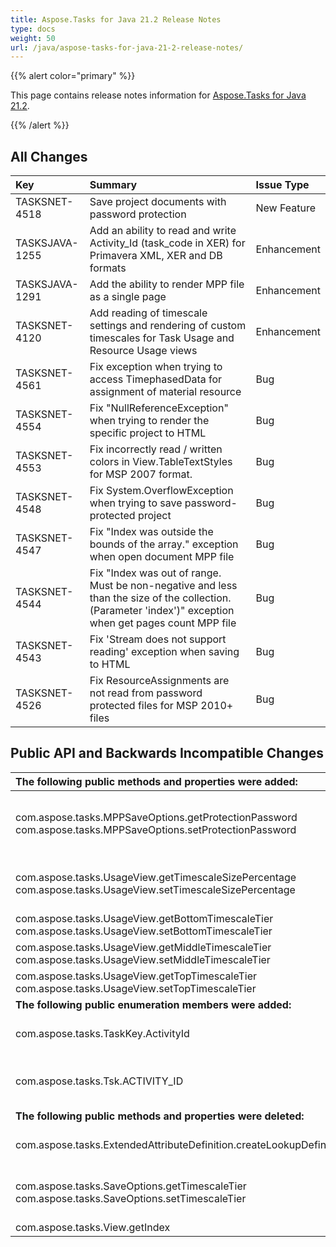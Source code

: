 ```yaml
---
title: Aspose.Tasks for Java 21.2 Release Notes
type: docs
weight: 50
url: /java/aspose-tasks-for-java-21-2-release-notes/
---
```


{{% alert color="primary" %}} 

This page contains release notes information for [Aspose.Tasks for Java 21.2](https://downloads.aspose.com/tasks/java/new-releases/aspose.tasks-for-java-21.2/).

{{% /alert %}}
## **All Changes**
|**Key**|**Summary**|**Issue Type**|
| :- | :- | :- |
| TASKSNET-4518 | Save project documents with password protection | New Feature |
| TASKSJAVA-1255 | Add an ability to read and write Activity_Id (task_code in XER) for Primavera XML, XER and DB formats | Enhancement |
| TASKSJAVA-1291 | Add the ability to render MPP file as a single page | Enhancement |
| TASKSNET-4120 | Add reading of timescale settings and rendering of custom timescales for Task Usage and Resource Usage views | Enhancement |
| TASKSNET-4561 | Fix exception when trying to access TimephasedData for assignment of material resource | Bug |
| TASKSNET-4554 | Fix "NullReferenceException" when trying to render the specific project to HTML | Bug |
| TASKSNET-4553 | Fix incorrectly read / written colors in View.TableTextStyles for MSP 2007 format. | Bug |
| TASKSNET-4548 | Fix System.OverflowException when trying to save password-protected project | Bug |
| TASKSNET-4547 | Fix "Index was outside the bounds of the array." exception when open document MPP file | Bug |
| TASKSNET-4544 | Fix "Index was out of range. Must be non-negative and less than the size of the collection. (Parameter 'index')" exception when get pages count MPP file | Bug |
| TASKSNET-4543 | Fix 'Stream does not support reading' exception when saving to HTML | Bug |
| TASKSNET-4526 | Fix ResourceAssignments are not read from password protected files for MSP 2010+ files | Bug |

## **Public API and Backwards Incompatible Changes**
|**The following public methods and properties were added:**|**Description**|
| :- | :- |
| com.aspose.tasks.MPPSaveOptions.getProtectionPassword com.aspose.tasks.MPPSaveOptions.setProtectionPassword | Gets or sets a password which is used to protect a resulting MPP file. Currently is supported for MS Project 2010 and newer formats.|
| com.aspose.tasks.UsageView.getTimescaleSizePercentage com.aspose.tasks.UsageView.setTimescaleSizePercentage | Gets or sets a percentage to reduce or enlarge the spacing between units on the timescale tier. |
| com.aspose.tasks.UsageView.getBottomTimescaleTier com.aspose.tasks.UsageView.setBottomTimescaleTier | Gets or sets settings of view's bottom timescale tier. |
| com.aspose.tasks.UsageView.getMiddleTimescaleTier com.aspose.tasks.UsageView.setMiddleTimescaleTier | Gets or sets settings of view's middle timescale tier. |
| com.aspose.tasks.UsageView.getTopTimescaleTier com.aspose.tasks.UsageView.setTopTimescaleTier | Gets or sets settings of view's top timescale tier. |
|**The following public enumeration members were added:**|**Description**|
| com.aspose.tasks.TaskKey.ActivityId | Represents the ActivityId field (only applicable to Primavera projects). |
| com.aspose.tasks.Tsk.ACTIVITY_ID | Represents activity id field - a task's unique identifier used by Primavera. (only applicable to Primavera projects). |
|**The following public methods and properties were deleted:**|**Description**|
| com.aspose.tasks.ExtendedAttributeDefinition.createLookupDefinition | Replaced by more specific CreateLookupTaskDefinition and CreateLookupResourceDefinition. |
| com.aspose.tasks.SaveOptions.getTimescaleTier com.aspose.tasks.SaveOptions.setTimescaleTier | View's TopTimescaleTier, MiddleTimescaleTier, BottomTimescaleTier properties should be used instead. |
| com.aspose.tasks.View.getIndex | Not used anymore. |